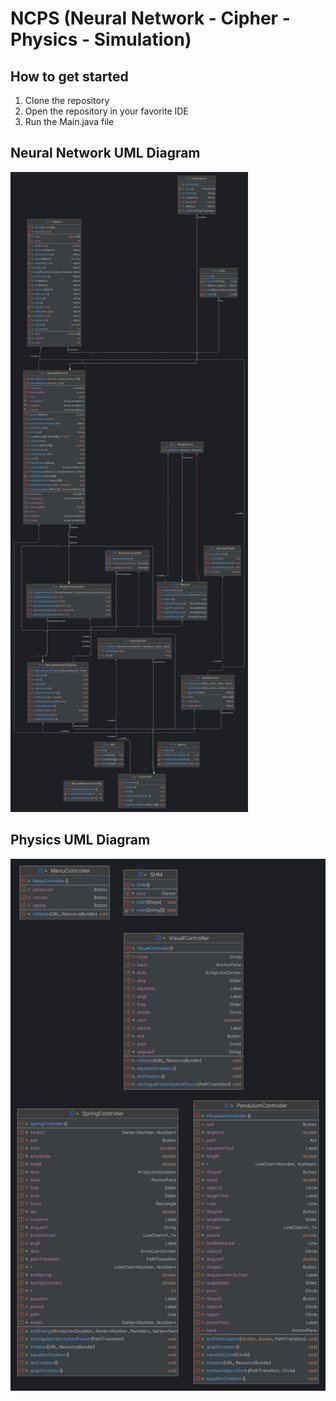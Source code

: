 # NCPS (Neural Network - Cipher - Physics - Simulation)

## How to get started
1. Clone the repository
2. Open the repository in your favorite IDE
3. Run the Main.java file

## Neural Network UML Diagram
![image](./images/neural-network.png)



## Physics UML Diagram
![image](./images/physics.png)